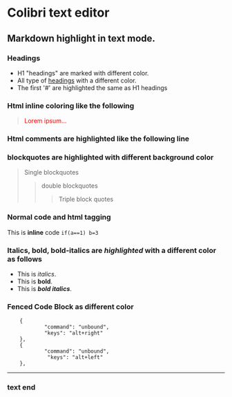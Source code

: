 # Colibri text editor
## Markdown highlight in text mode.

### Headings
- H1 "headings" are marked with different color.
- All type of [headings](headings) with a different color. 
- The first '#' are highlighted the same as H1 headings

### Html inline coloring like the following
>	<p style="color:red;">Lorem ipsum...</p>

### Html comments are highlighted like the following line
<!-- html comment --> 

### blockquotes are highlighted with different background color 
> Single blockquotes
>> double blockquotes
>>> Triple block quotes

### Normal code and html tagging
 This is <b>inline</b> code `if(a==1) b=3`

### Italics, bold, bold-italics are <em>highlighted</em> with a different color as follows
 * This is *italics*.
 * This is **bold**.
 * This is ***bold italics***.

### Fenced Code Block as different color
```  
    {
            "command": "unbound",
            "keys": "alt+right"
    },
    {
            "command": "unbound",
             "keys": "alt+left"
    },
```

---------------------------------------
### text end
